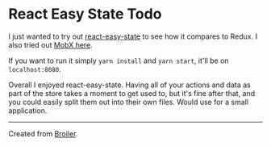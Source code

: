 # React Easy State Todo
I just wanted to try out [react-easy-state](https://github.com/solkimicreb/react-easy-state) to see how it compares to Redux. I also tried out [MobX here](https://github.com/mildrenben/mobx-todo).

If you want to run it simply `yarn install` and `yarn start`, it'll be on `localhost:8080`.

Overall I enjoyed react-easy-state. Having all of your actions and data as part of the store takes a moment to get used to, but it's fine after that, and you could easily split them out into their own files. Would use for a small application.

---

Created from [Broiler](https://github.com/mildrenben/broiler).